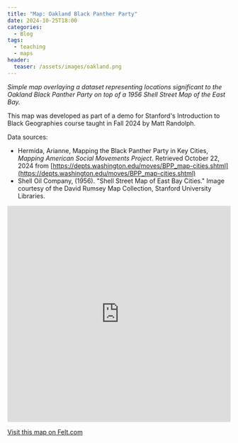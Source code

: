 ```yaml
---
title: "Map: Oakland Black Panther Party"
date: 2024-10-25T18:00
categories:
  - Blog
tags:
  - teaching
  - maps
header:
  teaser: /assets/images/oakland.png
---
```


*Simple map overlaying a dataset representing locations significant to the Oakland Black Panther Party on top of a 1956 Shell Street Map of the East Bay.*

This map was developed as part of a demo for Stanford's Introduction to Black Geographies course taught in Fall 2024 by Matt Randolph. 

Data sources:
- Hermida, Arianne, Mapping the Black Panther Party in Key Cities, *Mapping American Social Movements Project*. Retrieved October 22, 2024 from [https://depts.washington.edu/moves/BPP_map-cities.shtml](https://depts.washington.edu/moves/BPP_map-cities.shtml) 
- Shell Oil Company, (1956). "Shell Street Map of East Bay Cities." Image courtesy of the David Rumsey Map Collection, Stanford University Libraries.

<iframe width="100%" height="488" frameborder="0" title="Felt Map" src="https://felt.com/embed/map/Oakland-Black-Panther-Party-VkHEAqE6SfmTDD9Adzi7n9CD?loc=37.8314%2C-122.33866%2C12z&legend=1&cooperativeGestures=1&link=1&geolocation=0&zoomControls=1&scaleBar=1" referrerpolicy="strict-origin-when-cross-origin"></iframe>

[Visit this map on Felt.com](https://felt.com/embed/map/Oakland-Black-Panther-Party-VkHEAqE6SfmTDD9Adzi7n9CD?loc=37.8314%2C-122.33866%2C12z)

